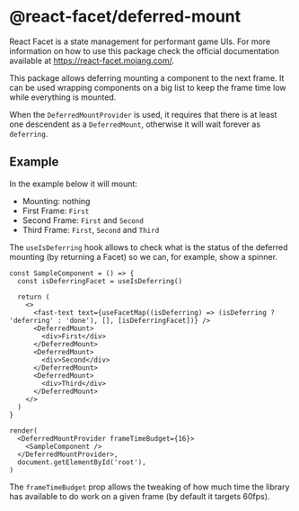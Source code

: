 # @react-facet/deferred-mount

React Facet is a state management for performant game UIs. For more information on how to use this package check the official documentation available at https://react-facet.mojang.com/.

This package allows deferring mounting a component to the next frame. It can be used wrapping components on a big list to keep the frame time low while everything is mounted.

When the `DeferredMountProvider` is used, it requires that there is at least one descendent as a `DeferredMount`, otherwise it will wait forever as `deferring`.

## Example

In the example below it will mount:

- Mounting: nothing
- First Frame: `First`
- Second Frame: `First` and `Second`
- Third Frame: `First`, `Second` and `Third`

The `useIsDeferring` hook allows to check what is the status of the deferred mounting (by returning a Facet) so we can, for example, show a spinner.

```tsx
const SampleComponent = () => {
  const isDeferringFacet = useIsDeferring()

  return (
    <>
      <fast-text text={useFacetMap((isDeferring) => (isDeferring ? 'deferring' : 'done'), [], [isDeferringFacet])} />
      <DeferredMount>
        <div>First</div>
      </DeferredMount>
      <DeferredMount>
        <div>Second</div>
      </DeferredMount>
      <DeferredMount>
        <div>Third</div>
      </DeferredMount>
    </>
  )
}

render(
  <DeferredMountProvider frameTimeBudget={16}>
    <SampleComponent />
  </DeferredMountProvider>,
  document.getElementById('root'),
)
```

The `frameTimeBudget` prop allows the tweaking of how much time the library has available to do work on a given frame (by default it targets 60fps).
